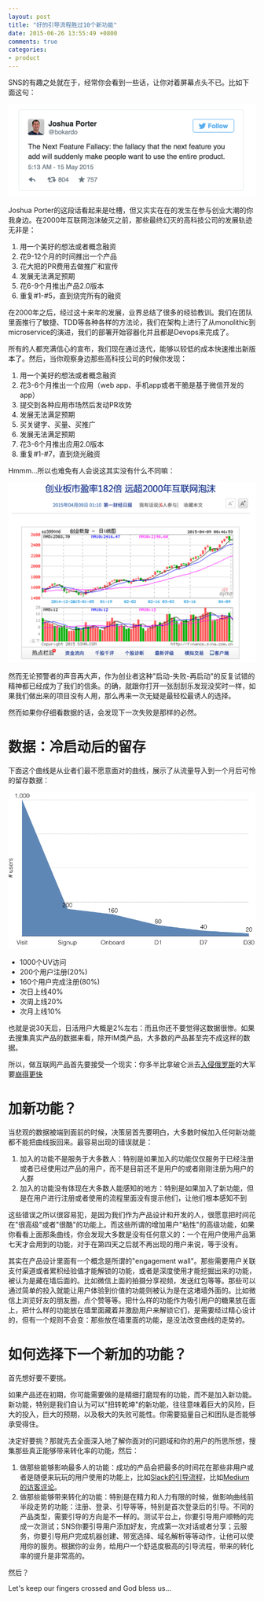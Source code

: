 ```yaml
---
layout: post
title: "好的引导流程胜过10个新功能"
date: 2015-06-26 13:55:49 +0800
comments: true
categories: 
- product
---
```


SNS的有趣之处就在于，经常你会看到一些话，让你对着屏幕点头不已。比如下面这句：

![Vhost threshold](/downloads/images/2015_06/the_next_new_feature.png "Don't touch me...")

Joshua Porter的这段话看起来是吐槽，但又实实在在的发生在参与创业大潮的你我身边。在2000年互联网泡沫破灭之前，那些最终幻灭的高科技公司的发展轨迹无非是：

1. 用一个美好的想法或者概念融资
2. 花9-12个月的时间推出一个产品
3. 花大把的PR费用去做推广和宣传
4. 发展无法满足预期
5. 花6-9个月推出产品2.0版本
6. 重复#1-#5，直到烧完所有的融资

在2000年之后，经过这十来年的发展，业界总结了很多的经验教训。我们在团队里面推行了敏捷、TDD等各种各样的方法论，我们在架构上进行了从monolithic到microservice的演进，我们的部署开始容器化并且都是Devops来完成了。

所有的人都充满信心的宣布，我们现在通过迭代，能够以较低的成本快速推出新版本了。然后，当你观察身边那些高科技公司的时候你发现：

1. 用一个美好的想法或者概念融资
2. 花3-6个月推出一个应用（web app、手机app或者干脆是基于微信开发的app）
3. 提交到各种应用市场然后发动PR攻势
4. 发展无法满足预期
5. 买关键字、买量、买推广
6. 发展无法满足预期
7. 花3-6个月推出应用2.0版本
8. 重复#1-#7，直到烧光融资

Hmmm...所以也难免有人会说这其实没有什么不同嘛：

![Vhost threshold](/downloads/images/2015_06/chuangyeban.png "Don't touch me...")

然而无论预警者的声音再大声，作为创业者这种"启动-失败-再启动"的反复试错的精神都已经成为了我们的信条。的确，就跟你打开一张刮刮乐发现没奖时一样，如果我们做出来的项目没有人用，那么再来一次无疑是最轻松最诱人的选择。

然而如果你仔细看数据的话，会发现下一次失败是那样的必然。

数据：冷启动后的留存
====================

下面这个曲线是从业者们最不愿意面对的曲线，展示了从流量导入到一个月后可怜的留存数据：

![Vhost threshold](/downloads/images/2015_06/the_tragic_curve.png "Don't touch me...")

* 1000个UV访问
* 200个用户注册(20%)
* 160个用户完成注册(80%)
* 次日上线40%
* 次周上线20%
* 次月上线10%

也就是说30天后，日活用户大概是2%左右：而且你还不要觉得这数据很惨。如果去搜集真实产品的数据来看，除开IM类产品，大多数的产品甚至完不成这样的数据。

所以，做互联网产品首先要接受一个现实：你多半比拿破仑派去[入侵俄罗斯](http://www.douban.com/note/207589154/)的大军要[崩得更快](https://en.wikipedia.org/wiki/Grande_Arm%C3%A9e#1810.E2.80.931812)

加新功能？
=============

当悲观的数据被端到面前的时候，决策层首先要明白，大多数时候加入任何新功能都不能把曲线扳回来。最容易出现的错误就是：

1. 加入的功能不是服务于大多数人：特别是如果加入的功能仅仅服务于已经注册或者已经使用过产品的用户，而不是目前还不是用户的或者刚刚注册为用户的人群
2. 加入的功能没有体现在大多数人能感知的地方：特别是如果加入了新功能，但是在用户进行注册或者使用的流程里面没有提示他们，让他们根本感知不到

这些错误之所以很容易犯，是因为我们作为产品设计和开发的人，很愿意把时间花在"很高级"或者"很酷"的功能上。而这些所谓的增加用户"粘性"的高级功能，如果你看看上面那条曲线，你会发现大多数是没有任何意义的：一个在用户使用产品第七天才会用到的功能，对于在第四天之后就不再出现的用户来说，等于没有。

其实在产品设计里面有一个概念是所谓的"engagement wall"。那些需要用户关联支付渠道或者累积经验值才能解锁的功能，或者是深度使用才能挖掘出来的功能，被认为是藏在墙后面的。比如微信上面的拍摄分享视频，发送红包等等。那些可以通过简单的投入就能让用户体验到价值的功能则被认为是在这堵墙外面的。比如微信上浏览好友的朋友圈，点个赞等等。把什么样的功能作为吸引用户的糖果放在面上，把什么样的功能放在墙里面藏着并激励用户来解锁它们，是需要经过精心设计的，但有一个规则不会变：那些放在墙里面的功能，是没法改变曲线的走势的。

如何选择下一个新加的功能？
=======================

首先想好要不要挑。

如果产品还在初期，你可能需要做的是精细打磨现有的功能，而不是加入新功能。新功能，特别是我们自认为可以"扭转乾坤"的新功能，往往意味着巨大的风险，巨大的投入，巨大的预期，以及极大的失败可能性。你需要掂量自己和团队是否能够承受得住。

决定好要挑？那就先去全面深入地了解你面对的问题域和你的用户的所思所想，搜集那些真正能够带来转化率的功能，然后：

1. 做那些能够影响最多人的功能：成功的产品会把最多的时间花在那些非用户或者是随便来玩玩的用户使用的功能上，比如[Slack的引导流程](https://www.useronboard.com/how-slack-onboards-new-users/)，比如[Medium的访客评论](http://blog.leadpages.net/landing-page-trends/)。
2. 做那些能够带来转化的功能：特别是在精力和人力有限的时候，做影响曲线前半段走势的功能：注册、登录、引导等等，特别是首次登录后的引导。不同的产品类型，需要引导的方向是不一样的。测试平台上，你要引导用户顺畅的完成一次测试；SNS你要引导用户添加好友，完成第一次对话或者分享；云服务，你要引导用户完成机器创建、带宽选择、域名解析等等动作，让他可以使用你的服务。根据你的业务，给用户一个舒适度极高的引导流程，带来的转化率的提升是非常高的。

然后？

Let's keep our fingers crossed and God bless us...




